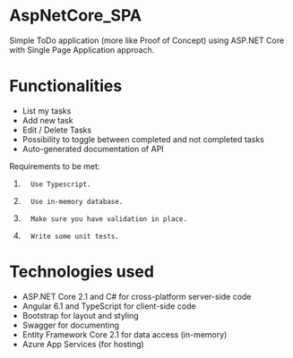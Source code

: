 # AspNetCore_SPA
Simple ToDo application (more like Proof of Concept) using ASP.NET Core with Single Page Application approach.

Functionalities
===================
* List my tasks
* Add new task
* Edit / Delete Tasks
* Possibility to toggle between completed and not completed tasks
* Auto-generated documentation of API

Requirements to be met:
1.       Use Typescript.
2.       Use in-memory database.
3.       Make sure you have validation in place.
4.       Write some unit tests.

Technologies used
===================
* ASP.NET Core 2.1 and C# for cross-platform server-side code
* Angular 6.1 and TypeScript for client-side code
* Bootstrap for layout and styling
* Swagger for documenting
* Entity Framework Core 2.1 for data access (in-memory)
* Azure App Services (for hosting)
